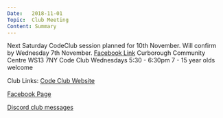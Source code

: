 ```yaml
---
Date:   2018-11-01
Topic:  Club Meeting
Content: Summary
---
```

Next Saturday CodeClub session planned for  10th November. Will confirm by Wednesday 7th November.
[Facebook Link](https://www.facebook.com/1481985248595237/posts/1773507892776303/)
Curborough Community Centre
WS13 7NY
Code Club
Wednesdays 5:30 - 6:30pm
7 - 15 year olds welcome

Club Links:
[Code Club Website](https://lichfield-code-club.github.io/)

[Facebook Page](https://www.facebook.com/LichfieldCoders)

[Discord club messages](https://discord.gg/szz6xGK)
